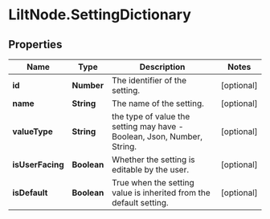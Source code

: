 # LiltNode.SettingDictionary

## Properties

Name | Type | Description | Notes
------------ | ------------- | ------------- | -------------
**id** | **Number** | The identifier of the setting. | [optional] 
**name** | **String** | The name of the setting. | [optional] 
**valueType** | **String** | the type of value the setting may have - Boolean, Json, Number, String. | [optional] 
**isUserFacing** | **Boolean** | Whether the setting is editable by the user. | [optional] 
**isDefault** | **Boolean** | True when the setting value is inherited from the default setting. | [optional] 


